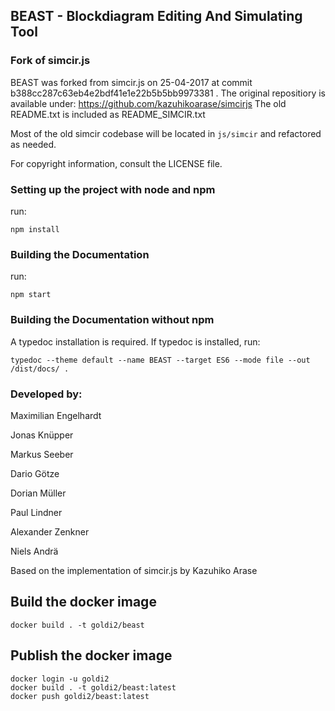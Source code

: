 ## BEAST - Blockdiagram Editing And Simulating Tool

### Fork of simcir.js

BEAST was forked from simcir.js on 25-04-2017
at commit b388cc287c63eb4e2bdf41e1e22b5b5bb9973381 .
The original repositiory is available under:
https://github.com/kazuhikoarase/simcirjs
The old README.txt is included as README_SIMCIR.txt

Most of the old simcir codebase will be located in 
`js/simcir` and refactored as needed.

For copyright information, consult the LICENSE file.

### Setting up the project with node and npm

run:

    npm install

###  Building the Documentation
run:

    npm start

### Building the Documentation without npm

A typedoc installation is required. If typedoc is installed, run:

    typedoc --theme default --name BEAST --target ES6 --mode file --out /dist/docs/ .


### Developed by:

Maximilian Engelhardt

Jonas Knüpper

Markus Seeber

Dario Götze

Dorian Müller

Paul Lindner

Alexander Zenkner

Niels Andrä

Based on the implementation of simcir.js by Kazuhiko Arase


## Build the docker image ##

```
docker build . -t goldi2/beast
```

## Publish the docker image ##

```
docker login -u goldi2
docker build . -t goldi2/beast:latest
docker push goldi2/beast:latest
```